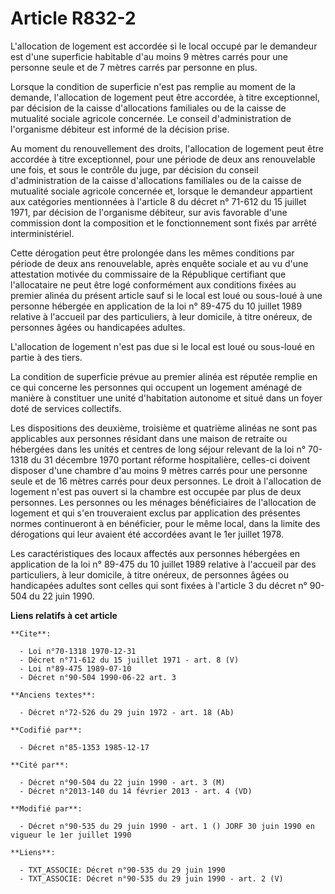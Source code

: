 # Article R832-2

L'allocation de logement est accordée si le local occupé par le demandeur est d'une superficie habitable d'au moins 9 mètres
carrés pour une personne seule et de 7 mètres carrés par personne en plus. 

Lorsque la condition de superficie n'est pas remplie au moment de la demande, l'allocation de logement peut être accordée, à
titre exceptionnel, par décision de la caisse d'allocations familiales ou de la caisse de mutualité sociale agricole
concernée. Le conseil d'administration de l'organisme débiteur est informé de la décision prise.

Au moment du renouvellement des droits, l'allocation de logement peut être accordée à titre exceptionnel, pour une période de
deux ans renouvelable une fois, et sous le contrôle du juge, par décision du conseil d'administration de la caisse
d'allocations familiales ou de la caisse de mutualité sociale agricole concernée et, lorsque le demandeur appartient aux
catégories mentionnées à l'article 8 du décret n° 71-612 du 15 juillet 1971, par décision de l'organisme débiteur, sur avis
favorable d'une commission dont la composition et le fonctionnement sont fixés par arrêté interministériel. 

Cette dérogation peut être prolongée dans les mêmes conditions par période de deux ans renouvelable, après enquête sociale et
au vu d'une attestation motivée du commissaire de la République certifiant que l'allocataire ne peut être logé conformément
aux conditions fixées au premier alinéa du présent article sauf si le local est loué ou sous-loué à une personne hébergée en
application de la loi n° 89-475 du 10 juillet 1989 relative à l'accueil par des particuliers, à leur domicile, à titre
onéreux, de personnes âgées ou handicapées adultes.

L'allocation de logement n'est pas due si le local est loué ou sous-loué en partie à des tiers. 

La condition de superficie prévue au premier alinéa est réputée remplie en ce qui concerne les personnes qui occupent un
logement aménagé de manière à constituer une unité d'habitation autonome et situé dans un foyer doté de services collectifs. 

Les dispositions des deuxième, troisième et quatrième alinéas ne sont pas applicables aux personnes résidant dans une maison
de retraite ou hébergées dans les unités et centres de long séjour relevant de la loi n° 70-1318 du 31 décembre 1970 portant
réforme hospitalière, celles-ci doivent disposer d'une chambre d'au moins 9 mètres carrés pour une personne seule et de 16
mètres carrés pour deux personnes. Le droit à l'allocation de logement n'est pas ouvert si la chambre est occupée par plus de
deux personnes. Les personnes ou les ménages bénéficiaires de l'allocation de logement et qui s'en trouveraient exclus par
application des présentes normes continueront à en bénéficier, pour le même local, dans la limite des dérogations qui leur
avaient été accordées avant le 1er juillet 1978. 

Les caractéristiques des locaux affectés aux personnes hébergées en application de la loi n° 89-475 du 10 juillet 1989
relative à l'accueil par des particuliers, à leur domicile, à titre onéreux, de personnes âgées ou handicapées adultes sont
celles qui sont fixées à l'article 3 du décret n° 90-504 du 22 juin 1990.

**Liens relatifs à cet article**

	**Cite**:

	  - Loi n°70-1318 1970-12-31
	  - Décret n°71-612 du 15 juillet 1971 - art. 8 (V)
	  - Loi n°89-475 1989-07-10
	  - Décret n°90-504 1990-06-22 art. 3

	**Anciens textes**:

	  - Décret n°72-526 du 29 juin 1972 - art. 18 (Ab)

	**Codifié par**:

	  - Décret n°85-1353 1985-12-17

	**Cité par**:

	  - Décret n°90-504 du 22 juin 1990 - art. 3 (M)
	  - Décret n°2013-140 du 14 février 2013 - art. 4 (VD)

	**Modifié par**:

	  - Décret n°90-535 du 29 juin 1990 - art. 1 () JORF 30 juin 1990 en vigueur le 1er juillet 1990

	**Liens**:

	  - TXT_ASSOCIE: Décret n°90-535 du 29 juin 1990
	  - TXT_ASSOCIE: Décret n°90-535 du 29 juin 1990 - art. 2 (V)
